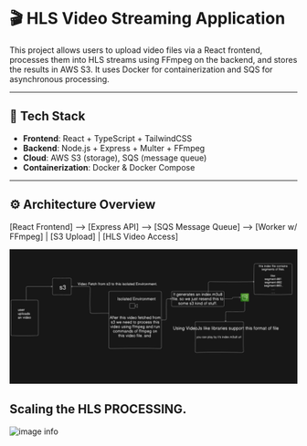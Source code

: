 # 🎬 HLS Video Streaming Application

This project allows users to upload video files via a React frontend, processes them into HLS streams using FFmpeg on the backend, and stores the results in AWS S3. It uses Docker for containerization and SQS for asynchronous processing.

---

## 🧱 Tech Stack

- **Frontend**: React + TypeScript + TailwindCSS
- **Backend**: Node.js + Express + Multer + FFmpeg
- **Cloud**: AWS S3 (storage), SQS (message queue)
- **Containerization**: Docker & Docker Compose

---

## ⚙️ Architecture Overview

[React Frontend] --> [Express API] --> [SQS Message Queue] --> [Worker w/ FFmpeg]
|
[S3 Upload]
|
[HLS Video Access]


![image info](./hls-architecture.png)


## Scaling the HLS PROCESSING.

![image info](./hls-architecture-for-scaling.png)
